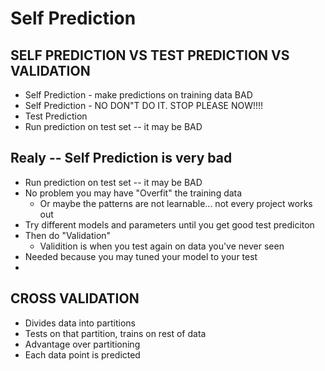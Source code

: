 # Self Prediction  

## SELF PREDICTION VS TEST PREDICTION VS VALIDATION
* Self Prediction - make predictions on training data BAD
* Self Prediction - NO DON"T DO IT. STOP PLEASE NOW!!!!
* Test Prediction
* Run prediction on test set -- it may be BAD  

## Realy -- Self Prediction is very bad

* Run prediction on test set -- it may be BAD  
*  No problem you may have "Overfit" the training data  
   * Or maybe the patterns are not learnable... not every project works out  
*  Try different models and parameters until you get good test prediciton
*  Then do "Validation"  
   * Validition is when you test again on data you've never seen
* Needed because you may tuned your model to your test  
*
## CROSS VALIDATION
* Divides data into partitions  
* Tests on that partition, trains on rest of data  
* Advantage over partitioning  
* Each data point is predicted  
